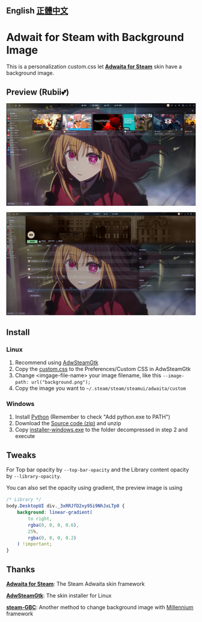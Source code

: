 English [正體中文]
---
# Adwait for Steam with Background Image
This is a personalization custom.css let **[Adwaita for Steam]** skin have a background image.

## Preview (Rubii💕)
![Library]

![Game]

## Install
### Linux
1. Recommend using [AdwSteamGtk]
2. Copy the [custom.css] to the Preferences/Custom CSS in AdwSteamGtk
3. Change \<imgage-file-name\> your image filename, like this `--image-path: url("background.png");`
4. Copy the image you want to `~/.steam/steam/steamui/adwaita/custom`
### Windows
1. Install [Python] (Remember to check "Add python.exe to PATH")
2. Download the [Source code (zip)] and unzip
3. Copy [installer-windows.exe] to the folder decompressed in step 2 and execute

## Tweaks
For Top bar opacity by `--top-bar-opacity` and the Library content opacity by `--library-opacity`.

You can also set the opacity using gradient, the preview image is using
```css
/* Library */
body.DesktopUI div._3xRRJfD2xy95i9NhJxLTp0 {
	background: linear-gradient(
		to right,
		rgba(0, 0, 0, 0.6),
		25%,
		rgba(0, 0, 0, 0.2)
	) !important;
}
```

## Thanks
**[Adwaita for Steam]**: The Steam Adwaita skin framework

**[AdwSteamGtk]**: The skin installer for Linux

**[steam-GBC]**: Another method to change background image with [Millennium] framework


[正體中文]: README_zh-tw.md

[Library]: screenshots/Library.png
[Game]: screenshots/Game.png

[custom.css]: custom.css
[installer-windows.exe]: https://github.com/The-Lost-Light/Adwaita-Steam-Wallpaper/releases/download/v1.1.0/installer-windows-v1.1.0.exe

[Python]: https://www.python.org/downloads/
[Adwaita for Steam]: https://github.com/tkashkin/Adwaita-for-Steam?tab=readme-ov-file
[Source code (zip)]: https://github.com/tkashkin/Adwaita-for-Steam/releases/latest
[instructions]: https://github.com/tkashkin/Adwaita-for-Steam?tab=readme-ov-file##windows-install
[AdwSteamGtk]: https://github.com/Foldex/AdwSteamGtk
[steam-GBC]: https://github.com/YCZ01111/steam-GBC
[Millennium]: https://github.com/SteamClientHomebrew/Millennium
